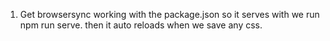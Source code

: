 
1) Get browsersync working with the package.json so it serves with we run npm run serve.
   then it auto reloads when we save any css.